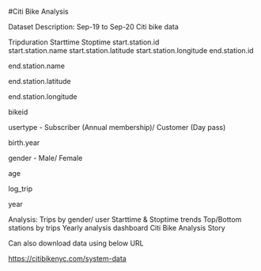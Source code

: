 #Citi Bike Analysis

Dataset Description: Sep-19 to Sep-20 Citi bike data

Tripduration
Starttime
Stoptime
start.station.id	
start.station.name
start.station.latitude
start.station.longitude
end.station.id

end.station.name

end.station.latitude

end.station.longitude

bikeid

usertype - Subscriber (Annual membership)/ Customer (Day pass)

birth.year

gender - Male/ Female

age

log_trip

year

Analysis:
Trips by gender/ user
Starttime & Stoptime trends
Top/Bottom stations by trips
Yearly analysis dashboard
Citi Bike Analysis Story

Can also download data using below URL

https://citibikenyc.com/system-data
